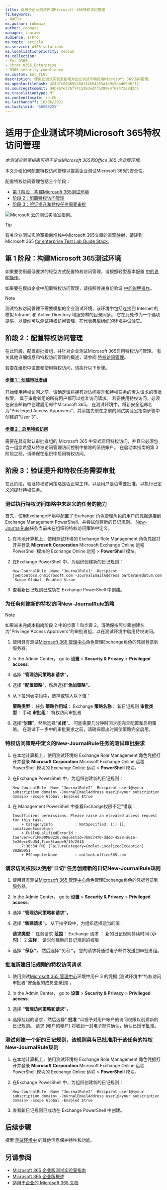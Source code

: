 ```yaml
---
title: 适用于企业测试环境Microsoft 365特权访问管理
f1.keywords:
- NOCSH
ms.author: robmazz
author: robmazz
manager: laurawi
audience: ITPro
ms.topic: article
ms.service: o365-solutions
ms.localizationpriority: medium
ms.collection:
- Ent_O365
- Strat_O365_Enterprise
- M365-security-compliance
ms.custom: Ent_TLGs
description: 使用此测试实验室指南为企业测试环境启用Microsoft 365访问管理。
ms.openlocfilehash: 424b7c09a89b20d134654293a1e9c9abd69d6ff2
ms.sourcegitcommit: d4b867e37bf741528ded7fb289e4f6847228d2c5
ms.translationtype: MT
ms.contentlocale: zh-CN
ms.lasthandoff: 10/06/2021
ms.locfileid: "60208225"
---
```

# <a name="privileged-access-management-for-your-microsoft-365-for-enterprise-test-environment"></a>适用于企业测试环境Microsoft 365特权访问管理

*本测试实验室指南可用于企业Microsoft 365和Office 365 企业版环境。*

本文介绍如何配置特权访问管理以提高企业测试Microsoft 365的安全性。

配置特权访问管理包括三个阶段：

- [第 1 阶段：构建Microsoft 365测试环境](#phase-1-build-out-your-microsoft-365-for-enterprise-test-environment)
- [阶段 2：配置特权访问管理](#phase-2-configure-privileged-access-management)
- [阶段 3：验证提升和特权任务需要审批](#phase-3-verify-that-approval-is-required-for-elevated-and-privileged-tasks)

![Microsoft 云的测试实验室指南。](../media/m365-enterprise-test-lab-guides/cloud-tlg-icon.png)

> [!TIP]
> 有关企业测试实验室指南堆栈中Microsoft 365文章的直观映射，请转到 Microsoft 365 [for enterprise Test Lab Guide Stack](../downloads/Microsoft365EnterpriseTLGStack.pdf)。
  
## <a name="phase-1-build-out-your-microsoft-365-for-enterprise-test-environment"></a>第 1 阶段：构建Microsoft 365测试环境

如果要使用最低要求的轻型方式配置特权访问管理，请按照轻型基本配置 [中的说明操作](lightweight-base-configuration-microsoft-365-enterprise.md)。
  
如果要在模拟企业中配置特权访问管理，请按照传递身份验证 [中的说明操作](pass-through-auth-m365-ent-test-environment.md)。
  
>[!NOTE]
>测试特权访问管理不需要模拟的企业测试环境，该环境中包括连接到 Internet 的模拟 Intranet 和 Active Directory 域服务林的目录同步。 它在此处作为一个选项提供，以便你可以测试特权访问管理，在代表典型组织的环境中试验它。

## <a name="phase-2-configure-privileged-access-management"></a>阶段 2：配置特权访问管理

在此阶段，配置审批者组，并针对企业测试Microsoft 365启用特权访问管理。 有关其他详细信息和特权访问管理的概述，请参阅 [特权访问管理](../compliance/privileged-access-management-overview.md)。

若要在组织中设置和使用特权访问，请执行以下步骤。

#### <a name="step-1-create-an-approvers-group"></a>[步骤 1：创建审批者组](../compliance/privileged-access-management-configuration.md#step-1-create-an-approvers-group)

开始使用特权访问之前，请确定谁将拥有对访问提升和特权任务的传入请求的审批权限。 属于审批者组的所有用户都可以批准访问请求。 若要使用特权访问，必须在安全邮箱中创建启用邮件Microsoft 365。 在测试环境中，将新安全组命名为"Privileged Access Approvers"，并添加先前在之前的测试实验室指南步骤中创建的"User 3"。

#### <a name="step-2-enable-privileged-access"></a>[步骤 2：启用特权访问](../compliance/privileged-access-management-configuration.md#step-2-enable-privileged-access)

需要在具有默认审批者组的 Microsoft 365 中显式启用特权访问，并且它必须包含一组您希望从特权访问管理访问控制中排除的系统帐户。 在启动本指南的第 3 阶段之前，请确保在组织中启用特权访问。

## <a name="phase-3-verify-that-approval-is-required-for-elevated-and-privileged-tasks"></a>阶段 3：验证提升和特权任务需要审批

在此阶段，验证特权访问策略是否正常工作，以及用户是否需要批准，以执行已定义的提升特权任务。

### <a name="test-the-ability-to-execute-a-task-not-defined-in-a-privileged-access-policy"></a>测试执行特权访问策略中未定义的任务的能力

首先，使用Exchange环境中配置了 Exchange 角色管理角色的用户的凭据连接到 Exchange Management PowerShell，并尝试创建新的日记规则。 [New-JournalRule](/powershell/module/exchange/new-journalrule)任务当前未在组织的特权访问策略中定义。

1. 在本地计算机上，使用测试环境的 Exchange Role Management 角色凭据打开并登录 **Microsoft Corporation** Microsoft Exchange Online 远程 PowerShell 模块的 Exchange Online 远程  >  **PowerShell** 模块。
2. 在Exchange PowerShell 中，为组织创建新的日记规则：

   ```ExchangeManagementPowerShell
   New-JournalRule -Name "JournalRule1" -Recipient joe@contoso.onmicrosoft.com -JournalEmailAddress barbara@adatum.com -Scope Global -Enabled $true
   ```

3. 查看新日记规则已成功在 Exchange PowerShell 中创建。

### <a name="create-a-new-privileged-access-policy-for-the-new-journalrule-task"></a>为任务创建新的特权访问New-JournalRule策略

>[!NOTE]
>如果尚未完成本指南阶段 2 中的步骤 1 和步骤 2，请确保按照步骤创建名为"Privilege Access Approvers"的审批者组，以在测试环境中启用特权访问。

1. 使用具有测试[Microsoft 365 管理中心](https://admin.microsoft.com)角色管理Exchange角色的凭据登录到服务器。
2. In the Admin Center， go to **设置**  >  **Security & Privacy**  >  **Privileged access**.
3. 选择 **"管理访问策略和请求"。**
4. 选择 **"配置策略**"，然后选择"**添加策略"。**
5. 从下拉列表字段中，选择或输入以下值：

    **策略类型**： 任务 **策略作用域**： Exchange **策略名称**： 新日记规则 **审批类型**： 手动 **审批组**： 特权访问审批者  

6. 选择“**创建**”，然后选择“**关闭**”。 可能需要几分钟时间才能完全配置和启用策略。 在测试下一步中的审批要求之前，请确保留出时间使策略完全启用。

### <a name="test-approval-requirement-for-the-new-journalrule-task-defined-in-a-privileged-access-policy"></a>特权访问策略中定义的New-JournalRule任务的测试审批要求

1. 在本地计算机上，使用测试环境的 Exchange Role Management 角色凭据打开并登录 **Microsoft Corporation** Microsoft Exchange Online 远程 PowerShell 模块的 Exchange Online 远程  >  **PowerShell** 模块。

2. 在Exchange PowerShell 中，为组织创建新的日记规则：

   ```ExchangeManagementPowerShell
   New-JournalRule -Name "JournalRule2" -Recipient user1@<your subscription domain> -JournalEmailAddress user1@<your subscription domain> -Scope Global -Enabled $true
   ```

3. 在 Management PowerShell 中查看Exchange权限不足"错误：

   ```ExchangeManagementPowerShell
   Insufficient permissions. Please raise an elevated access request for this task.
       + CategoryInfo          : NotSpecified: (:) [], LocalizedException
       + FullyQualifiedErrorId : [Server=CY1PR00MB0220,RequestId=7b8c7470-ddd0-4528-a01e-5e20ecc9bd54,TimeStamp=9/19/2018
       7:38:34 PM] [FailureCategory=Cmdlet-LocalizedException] 882BD051
       + PSComputerName        : outlook.office365.com
   ```

### <a name="request-access-to-create-a-new-journal-rule-using-the-new-journalrule-task"></a>请求访问权限以使用"日记"任务创建新的日记New-JournalRule规则

1. 使用具有测试[Microsoft 365 管理中心](https://admin.microsoft.com)角色管理Exchange角色的凭据登录到服务器。

2. In the Admin Center， go to **设置**  >  **Security & Privacy**  >  **Privileged access**.

3. 选择 **"管理访问策略和请求"。**

4. 选择 **"新建请求"。** 从下拉字段中，为组织选择适当的值：

    **请求类型**： 任务请求 **范围**： Exchange 请求 **：** 新的日记规则持续时间 (**小时)**： 2 **注释**： 请求创建新的日记规则的权限  

5. 选择 **"保存"，** 然后选择"关闭 **"。** 您的请求将通过电子邮件发送到审批者组。

### <a name="approve-privileged-access-request-for-the-creation-of-a-new-journal-rule"></a>批准新建日记规则的特权访问请求

1. 使用测试[Microsoft 365 管理中心](https://admin.microsoft.com)环境中用户 3 的凭据 (测试环境中"特权访问审批者"安全组的成员登录到) 。

2. In the Admin Center， go to **设置**  >  **Security & Privacy**  >  **Privileged access**.

3. 选择 **"管理访问策略和请求"。**

4. 选择挂起的请求，然后选择" **批准** "以授予对用户帐户的访问权限以创建新的日记规则。 请求 (帐户的帐户) 将收到一封电子邮件确认，确认已授予批准。

### <a name="test-creating-a-new-journal-rule-with-privileged-access-approved-for-the-new-journalrule-task"></a>测试创建一个新的日记规则，该规则具有已批准用于该任务的特权New-JournalRule规则

1. 在本地计算机上，使用测试环境的 Exchange Role Management 角色凭据打开并登录 **Microsoft Corporation** Microsoft Exchange Online 远程 PowerShell 模块的 Exchange Online 远程  >  **PowerShell** 模块。

2. 在Exchange PowerShell 中，为组织创建新的日记规则：

   ```ExchangeManagementPowerShell
   New-JournalRule -Name "JournalRule2" -Recipient user1@<your subscription domain> -JournalEmailAddress user1@<your subscription domain> -Scope Global -Enabled $true
   ```

3. 查看新日记规则已成功在 Exchange PowerShell 中创建。

## <a name="next-step"></a>后续步骤

探索 [测试环境中](m365-enterprise-test-lab-guides.md#information-protection) 的其他信息保护特性和功能。

## <a name="see-also"></a>另请参阅

- [Microsoft 365 企业版测试实验室指南](m365-enterprise-test-lab-guides.md)
- [Microsoft 365 企业版概述](microsoft-365-overview.md)
- [适用于企业的 Microsoft 365 文档](/microsoft-365-enterprise/)
